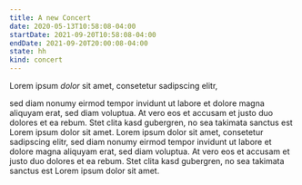```yaml
---
title: A new Concert
date: 2020-05-13T10:58:08-04:00
startDate: 2021-09-20T10:58:08-04:00
endDate: 2021-09-20T20:00:08-04:00
state: hh
kind: concert
---
```


Lorem ipsum *dolor* sit amet, consetetur sadipscing elitr, 

sed diam nonumy eirmod tempor invidunt ut labore et dolore magna aliquyam erat, sed diam voluptua. At vero eos et accusam et justo duo dolores et ea rebum. Stet clita kasd gubergren, no sea takimata sanctus est Lorem ipsum dolor sit amet. Lorem ipsum dolor sit amet, consetetur sadipscing elitr, sed diam nonumy eirmod tempor invidunt ut labore et dolore magna aliquyam erat, sed diam voluptua. At vero eos et accusam et justo duo dolores et ea rebum. Stet clita kasd gubergren, no sea takimata sanctus est Lorem ipsum dolor sit amet.
